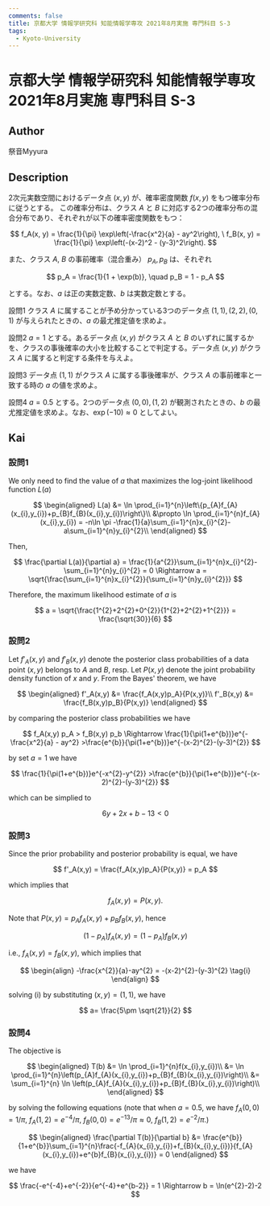 ```yaml
---
comments: false
title: 京都大学 情報学研究科 知能情報学専攻 2021年8月実施 専門科目 S-3
tags:
  - Kyoto-University
---
```

# 京都大学 情報学研究科 知能情報学専攻 2021年8月実施 専門科目 S-3

## **Author**
祭音Myyura

## **Description**
2次元実数空間におけるデータ点 $(x, y)$ が、確率密度関数 $f(x, y)$ をもつ確率分布に従うとする。
この確率分布は、クラス $A$ と $B$ に対応する2つの確率分布の混合分布であり、それぞれが以下の確率密度関数をもつ：

$$
f_A(x, y) = \frac{1}{\pi} \exp\left(-\frac{x^2}{a} - ay^2\right), \ f_B(x, y) = \frac{1}{\pi} \exp\left(-(x-2)^2 - (y-3)^2\right).
$$

また、クラス $A$, $B$ の事前確率（混合重み） $p_A, p_B$ は、それぞれ

$$
p_A = \frac{1}{1 + \exp(b)}, \quad p_B = 1 - p_A
$$

とする。なお、$a$ は正の実数定数、$b$ は実数定数とする。

設問1 クラス $A$ に属することが予め分かっている3つのデータ点 $(1,1), (2,2), (0,1)$ が与えられたときの、$a$ の最尤推定値を求めよ。

設問2 $a = 1$ とする。あるデータ点 $(x, y)$ がクラス $A$ と $B$ のいずれに属するかを、クラスの事後確率の大小を比較することで判定する。データ点 $(x, y)$ がクラス $A$ に属すると判定する条件を与えよ。

設問3 データ点 $(1,1)$ がクラス $A$ に属する事後確率が、クラス $A$ の事前確率と一致する時の $a$ の値を求めよ。

設問4 $a = 0.5$ とする。2つのデータ点 $(0,0), (1,2)$ が観測されたときの、$b$ の最尤推定値を求めよ。なお、$\exp(-10) \approx 0$ としてよい。

## **Kai**
### 設問1
We only need to find the value of $a$ that maximizes the log-joint likelihood function $L(a)$

$$
\begin{aligned}
L(a)
&= \ln \prod_{i=1}^{n}\left\{p_{A}f_{A}(x_{i},y_{i})+p_{B}f_{B}(x_{i},y_{i})\right\}\\
&\propto \ln \prod_{i=1}^{n}f_{A}(x_{i},y_{i})
= -n\ln \pi -\frac{1}{a}\sum_{i=1}^{n}x_{i}^{2}-a\sum_{i=1}^{n}y_{i}^{2}\\
\end{aligned}
$$

Then,

$$
\frac{\partial L(a)}{\partial a}
= \frac{1}{a^{2}}\sum_{i=1}^{n}x_{i}^{2}-\sum_{i=1}^{n}y_{i}^{2} = 0 \Rightarrow a = \sqrt{\frac{\sum_{i=1}^{n}x_{i}^{2}}{\sum_{i=1}^{n}y_{i}^{2}}}
$$

Therefore, the maximum likelihood estimate of $a$ is

$$
a = \sqrt{\frac{1^{2}+2^{2}+0^{2}}{1^{2}+2^{2}+1^{2}}}  = \frac{\sqrt{30}}{6}
$$

### 設問2
Let $f'_A(x,y)$ and $f'_B(x,y)$ denote the posterior class probabilities of a data point $(x,y)$ belongs to $A$ and $B$, resp.
Let $P(x,y)$ denote the joint probability density function of $x$ and $y$.
From the Bayes' theorem, we have

$$
\begin{aligned}
f'_A(x,y) &= \frac{f_A(x,y)p_A}{P(x,y)}\\
f'_B(x,y) &= \frac{f_B(x,y)p_B}{P(x,y)}
\end{aligned}
$$

by comparing the posterior class probabilities we have



$$
f_A(x,y) p_A > f_B(x,y) p_b \Rightarrow 
\frac{1}{\pi(1+e^{b})}e^{-\frac{x^2}{a} - ay^2} >\frac{e^{b}}{\pi(1+e^{b})}e^{-(x-2)^{2}-(y-3)^{2}}
$$

by set $a = 1$ we have

$$
\frac{1}{\pi(1+e^{b})}e^{-x^{2}-y^{2}} >\frac{e^{b}}{\pi(1+e^{b})}e^{-(x-2)^{2}-(y-3)^{2}}
$$

which can be simplied to

$$
6y+2x+b-13 < 0
$$

### 設問3
Since the prior probability and posterior probability is equal, we have

$$
f'_A(x,y) = \frac{f_A(x,y)p_A}{P(x,y)} = p_A
$$

which implies that

$$
f_A(x,y) = P(x, y).
$$

Note that $P(x,y) = p_{A}f_{A}(x,y)+p_{B}f_{B}(x,y)$, hence

$$
(1-p_{A})f_{A}(x,y) = (1-p_{A})f_{B}(x,y)
$$

i.e., $f_A(x,y) = f_B(x,y)$, which implies that

$$
\begin{align}
-\frac{x^{2}}{a}-ay^{2} = -(x-2)^{2}-(y-3)^{2} \tag{i}
\end{align}
$$

solving (i) by substituting $(x,y) = (1,1)$, we have

$$
a= \frac{5\pm \sqrt{21}}{2}
$$

### 設問4
The objective is

$$
\begin{aligned}
T(b) &= \ln \prod_{i=1}^{n}f(x_{i},y_{i})\\
&=  \ln \prod_{i=1}^{n}\left(p_{A}f_{A}(x_{i},y_{i})+p_{B}f_{B}(x_{i},y_{i})\right)\\
&= \sum_{i=1}^{n} \ln \left(p_{A}f_{A}(x_{i},y_{i})+p_{B}f_{B}(x_{i},y_{i})\right)\\
\end{aligned}
$$

by solving the following equations (note that when $a = 0.5$, we have $f_{A}(0,0)=1/\pi$, $f_{A}(1,2)=e^{-4}/\pi$, $f_{B}(0,0)=e^{-13}/\pi\approx 0$, $f_{B}(1,2)=e^{-2}/\pi$.)

$$
\begin{aligned}
\frac{\partial T(b)}{\partial b}
&= \frac{e^{b}}{1+e^{b}}\sum_{i=1}^{n}\frac{-f_{A}(x_{i},y_{i})+f_{B}(x_{i},y_{i})}{f_{A}(x_{i},y_{i})+e^{b}f_{B}(x_{i},y_{i})} = 0
\end{aligned}
$$

we have

$$
\frac{-e^{-4}+e^{-2}}{e^{-4}+e^{b-2}} = 1 \Rightarrow b = \ln(e^{2}-2)-2
$$

